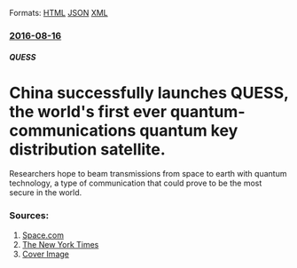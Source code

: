 
Formats: [HTML](/news/2016/08/16/china-successfully-launches-quess-the-world-s-first-ever-quantum-communications-quantum-key-distribution-satellite.html)  [JSON](/news/2016/08/16/china-successfully-launches-quess-the-world-s-first-ever-quantum-communications-quantum-key-distribution-satellite.json)  [XML](/news/2016/08/16/china-successfully-launches-quess-the-world-s-first-ever-quantum-communications-quantum-key-distribution-satellite.xml)  

### [2016-08-16](/news/2016/08/16/index.md)

##### QUESS
# China successfully launches QUESS, the world's first ever quantum-communications quantum key distribution satellite. 

Researchers hope to beam transmissions from space to earth with quantum technology, a type of communication that could prove to be the most secure in the world.


### Sources:

1. [Space.com](http://www.space.com/33760-china-launches-quantum-communications-satellite.html)
2. [The New York Times](https://www.nytimes.com/2016/08/17/world/asia/china-quantum-satellite-mozi.html)
2. [Cover Image](https://static01.nyt.com/images/2016/08/17/world/17CHINA-web1/17CHINA-web1-facebookJumbo.jpg)
